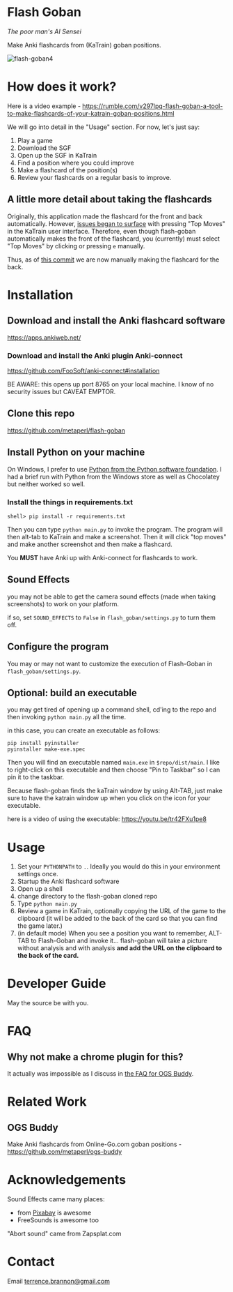 # Flash Goban
*The poor man's AI Sensei*

Make Anki flashcards from (KaTrain) goban positions. 


![flash-goban4](https://user-images.githubusercontent.com/21293/190810634-b885e3a0-af1a-44e9-a2b1-f1018db7dc90.png)


# How does it work?

Here is a video example - 
https://rumble.com/v297lpq-flash-goban-a-tool-to-make-flashcards-of-your-katrain-goban-positions.html

We will go into detail in the "Usage" section. For now, let's just say:

1. Play a game
2. Download the SGF
3. Open up the SGF in KaTrain
4. Find a position where you could improve
5. Make a flashcard of the position(s)
6. Review your flashcards on a regular basis to improve.

## A little more detail about taking the flashcards

Originally, this application made the flashcard for the front and back
automatically. However, [issues began to surface](https://github.com/metaperl/flash-goban/issues/1) 
with pressing "Top Moves" in the KaTrain user interface. Therefore, even
though flash-goban automatically makes the front of the flashcard, you
(currently) must select "Top Moves" by clicking or pressing `e` manually.

Thus, as of [this commit](https://github.com/metaperl/flash-goban/commit/fbaa1055f391fa834e926708fc80f25f3edab7d8)
we are now manually making the flashcard for the back.

# Installation

## Download and install the Anki flashcard software

https://apps.ankiweb.net/

### Download and install the Anki plugin Anki-connect

https://github.com/FooSoft/anki-connect#installation

BE AWARE: this opens up port 8765 on your local machine. I know of no security issues but CAVEAT EMPTOR.

## Clone this repo

https://github.com/metaperl/flash-goban

## Install Python on your machine

On Windows, I prefer to use [Python from the Python software foundation](https://www.python.org/). 
I had a brief run with Python from the Windows store as well as Chocolatey but neither worked so well.

### Install the things in requirements.txt

    shell> pip install -r requirements.txt

    
Then you can type `python main.py` to invoke the program. The program will then alt-tab to KaTrain
and make a screenshot. Then it will click "top moves" and make another screenshot and then make a 
flashcard.

You **MUST** have Anki up with Anki-connect for flashcards to 
work.

## Sound Effects

you may not be able to get the camera sound effects (made when taking screenshots) to work on your platform.

if so, set  `SOUND_EFFECTS` to `False` in `flash_goban/settings.py` to turn them off. 

## Configure the program

You may or may not want to customize the execution of Flash-Goban in 
`flash_goban/settings.py`.

## Optional: build an executable

you may get tired of opening up a command shell, cd'ing to the repo and then invoking `python main.py` all the time.

in this case, you can create an executable as follows:

    pip install pyinstaller
    pyinstaller make-exe.spec

Then you will find an executable named `main.exe` in `$repo/dist/main`. I like to right-click on this executable and then choose "Pin to Taskbar" so I can pin it to the taskbar.

Because flash-goban finds the kaTrain window by using Alt-TAB, just make sure to have the katrain window up when you click on the icon for your executable.

here is a video of using the executable: https://youtu.be/tr42FXu1pe8

# Usage

1. Set your `PYTHONPATH` to `.`. Ideally you would do this in your environment settings once.
2. Startup the Anki flashcard software
3. Open up a shell
4. change directory to the flash-goban cloned repo
5. Type `python main.py`
5. Review a game in KaTrain, optionally copying the URL of the game to the clipboard
(it will be added to the back of the card so that you can find the game later.)
6. (in default mode) When you see a position you want to remember, ALT-TAB to Flash-Goban and invoke it... flash-goban will take a picture
without analysis and with analysis **and add the URL on the clipboard to the back of the card.**


# Developer Guide

May the source be with you.

# FAQ

## Why not make a chrome plugin for this?

It actually was impossible as I discuss in [the FAQ for OGS Buddy](https://github.com/metaperl/ogs-buddy#faq).

# Related Work

## OGS Buddy

Make Anki flashcards from Online-Go.com goban positions - https://github.com/metaperl/ogs-buddy

# Acknowledgements

Sound Effects came many places:

* from [Pixabay](https://pixabay.com/?utm_source=link-attribution&utm_medium=referral&utm_campaign=music&utm_content=6713") is awesome
* FreeSounds is awesome too

"Abort sound" came from Zapsplat.com

# Contact

Email terrence.brannon@gmail.com

